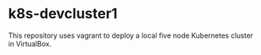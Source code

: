 # k8s-devcluster1
This repository uses vagrant to deploy a local five node Kubernetes cluster in VirtualBox. 
